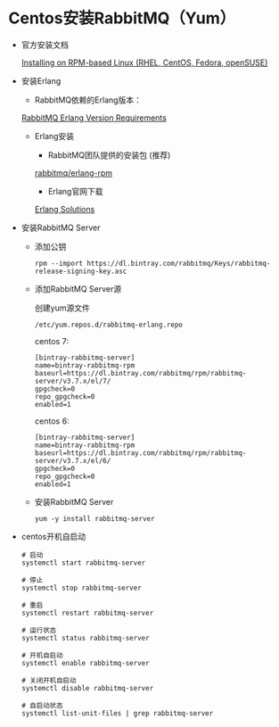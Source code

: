 # Centos安装RabbitMQ（Yum）

* 官方安装文档

    [Installing on RPM-based Linux (RHEL, CentOS, Fedora, openSUSE)](http://www.rabbitmq.com/install-rpm.html)

* 安装Erlang

    * RabbitMQ依赖的Erlang版本：

    [RabbitMQ Erlang Version Requirements](https://www.rabbitmq.com/which-erlang.html)

    * Erlang安装

        * RabbitMQ团队提供的安装包 (推荐)

        [rabbitmq/erlang-rpm](https://github.com/rabbitmq/erlang-rpm)

        * Erlang官网下载

        [Erlang Solutions](https://www.erlang-solutions.com/resources/download.html)

* 安装RabbitMQ Server

    * 添加公钥

        ```
        rpm --import https://dl.bintray.com/rabbitmq/Keys/rabbitmq-release-signing-key.asc
        ```

    * 添加RabbitMQ Server源

        创建yum源文件
        ```
        /etc/yum.repos.d/rabbitmq-erlang.repo
        ```

        centos 7:

        ```
        [bintray-rabbitmq-server]
        name=bintray-rabbitmq-rpm
        baseurl=https://dl.bintray.com/rabbitmq/rpm/rabbitmq-server/v3.7.x/el/7/
        gpgcheck=0
        repo_gpgcheck=0
        enabled=1
        ```

        centos 6:

        ```
        [bintray-rabbitmq-server]
        name=bintray-rabbitmq-rpm
        baseurl=https://dl.bintray.com/rabbitmq/rpm/rabbitmq-server/v3.7.x/el/6/
        gpgcheck=0
        repo_gpgcheck=0
        enabled=1
        ```

    * 安装RabbitMQ Server

        ```
        yum -y install rabbitmq-server
        ```

* centos开机自启动

    ```
    # 启动
    systemctl start rabbitmq-server

    # 停止
    systemctl stop rabbitmq-server

    # 重启
    systemctl restart rabbitmq-server

    # 运行状态
    systemctl status rabbitmq-server

    # 开机自启动
    systemctl enable rabbitmq-server

    # 关闭开机自启动
    systemctl disable rabbitmq-server

    # 自启动状态
    systemctl list-unit-files | grep rabbitmq-server
    ```
